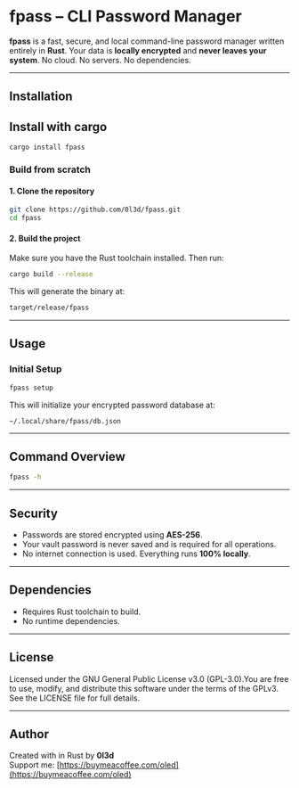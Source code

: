 # fpass – CLI Password Manager

**fpass** is a fast, secure, and local command-line password manager written entirely in **Rust**.
Your data is **locally encrypted** and **never leaves your system**. No cloud. No servers. No dependencies.

---

## Installation

## Install with cargo

```
cargo install fpass
```

### Build from scratch

#### 1. Clone the repository

```sh
git clone https://github.com/0l3d/fpass.git
cd fpass
```

#### 2. Build the project

Make sure you have the Rust toolchain installed. Then run:

```sh
cargo build --release
```

This will generate the binary at:

```sh
target/release/fpass
```

---

## Usage

### Initial Setup

```sh
fpass setup
```

This will initialize your encrypted password database at:

```plaintext
~/.local/share/fpass/db.json
```

---

## Command Overview

```bash
fpass -h
```

---

## Security

- Passwords are stored encrypted using **AES-256**.
- Your vault password is never saved and is required for all operations.
- No internet connection is used. Everything runs **100% locally**.

---

## Dependencies

- Requires Rust toolchain to build.
- No runtime dependencies.

---

## License

Licensed under the GNU General Public License v3.0 (GPL-3.0).You are free to use, modify, and distribute this software under the terms of the GPLv3.
See the LICENSE file for full details.

---

## Author

Created with in Rust by **0l3d**  
Support me: [https://buymeacoffee.com/oled](https://buymeacoffee.com/oled)
